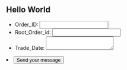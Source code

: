 ## Hello World

<form action="/my-handling-form-page" method="post">
 <ul>
  <li>
    <label for="name">Order_ID:</label>
    <input type="text" id="name" name="user_name">
  </li>
  <li>
    <label for="mail">Root_Order_id:</label>
    <input type="email" id="mail" name="user_email">
  </li>
  <li>
    <label for="msg">Trade_Date:</label>
    <textarea id="msg" name="user_message"></textarea>
  </li>
 </ul>
 <li class="button">
  <button onclick="changeText(this)">Send your message</button>
  <!--<button type="submit">Send your message</button> -->
</li>
 <!--<h1 onclick="changeText(this)">Submit</h1> -->

<script>
function changeText(id) {
  <!-- id.innerHTML = "Ooops!"; -->
 window.location.href="http://www.google.com";
}
</script>

</form>
